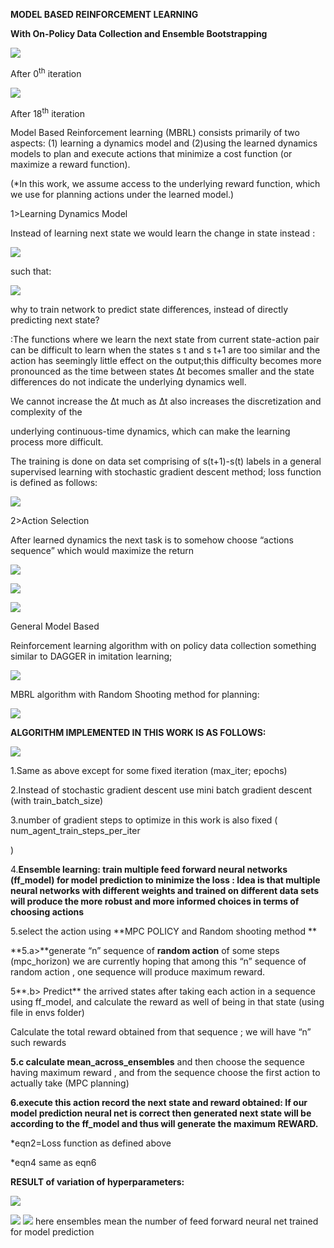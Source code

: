 ﻿**MODEL BASED REINFORCEMENT LEARNING**

**With On-Policy Data Collection and Ensemble Bootstrapping**

![](.//media/itr0.gif)

After 0<sup>th</sup> iteration

![](.//media/itr18.gif)

After 18<sup>th</sup> iteration

Model Based Reinforcement learning (MBRL) consists primarily of two
aspects: (1) learning a dynamics model and (2)using the learned dynamics
models to plan and execute actions that minimize a cost function (or
maximize a reward function).

(\*In this work, we assume access to the underlying reward function,
which we use for planning actions under the learned model.)

1\>Learning Dynamics Model

Instead of learning next state we would learn the change in state
instead :

![](.//media/image3.png)

such that:

![](.//media/image4.png)

why to train network to predict state differences, instead of directly
predicting next state?

:The functions where we learn the next state from current state-action
pair can be difficult to learn when the states s t and s t+1 are too
similar and the action has seemingly little effect on the output;this
difficulty becomes more pronounced as the time between states ∆t becomes
smaller and the state differences do not indicate the underlying
dynamics well.

We cannot increase the ∆t much as ∆t also increases the discretization
and complexity of the

underlying continuous-time dynamics, which can make the learning process
more difficult.

The training is done on data set comprising of s(t+1)-s(t) labels in a
general supervised learning with stochastic gradient descent method;
loss function is defined as follows:

![](.//media/image5.png)

2\>Action Selection

After learned dynamics the next task is to somehow choose “actions
sequence” which would maximize the return

![](.//media/image6.png)

![](.//media/image7.png)

![](.//media/image8.png)

General Model Based

Reinforcement learning algorithm with on policy data collection
something similar to DAGGER in imitation learning;

![](.//media/image9.png)

MBRL algorithm with Random Shooting method for planning:

![](.//media/image10.png)

**ALGORITHM IMPLEMENTED IN THIS WORK IS AS FOLLOWS:**

![](.//media/image11.png)

1.Same as above except for some fixed iteration (max\_iter; epochs)

2.Instead of stochastic gradient descent use mini batch gradient descent
(with train\_batch\_size)

3.number of gradient steps to optimize in this work is also fixed (
num\_agent\_train\_steps\_per\_iter

)

4\.**Ensemble learning: train multiple feed forward neural networks
(ff\_model) for model prediction to minimize the loss : Idea is that
multiple neural networks with different weights and trained on different
data sets will produce the more robust and more informed choices in
terms of choosing actions**

5.select the action using **MPC POLICY and Random shooting method **

**5.a\>**generate “n” sequence of **<span class="underline">random
action</span>** of some steps (mpc\_horizon) we are currently hoping
that among this “n” sequence of random action , one sequence will
produce maximum reward.

5**.b\> Predict** the arrived states after taking each action in a
sequence using ff\_model, and calculate the reward as well of being in
that state (using file in envs folder)

Calculate the total reward obtained from that sequence ; we will have
“n” such rewards

**5.c calculate mean\_across\_ensembles** and then choose the sequence
having maximum reward , and from the sequence choose the first action to
actually take (MPC planning)

**6.**execute this action record the next state and reward obtained**:
If our model prediction neural net is correct then generated next state
will be according to the ff\_model and thus will generate the maximum
REWARD.**

\*eqn2=Loss function as defined above

\*eqn4 same as eqn6

**RESULT of variation of hyperparameters:**

![](.//media/image12.png)

![](.//media/image13.png)
![](.//media/43.png)
here ensembles mean the number of feed forward neural net trained for model prediction
